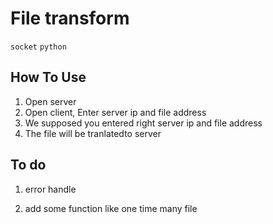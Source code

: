 # File transform

` socket ` `python`

## How To Use

1. Open server
2. Open client, Enter server ip and file address
3. We supposed you entered right server ip and file address
4. The file will be tranlatedto server

## To do

1. error handle

2. add some function like one time many file 

   ​